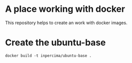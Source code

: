 # A place working with docker
This repository helps to create an work with docker images.

# Create the ubuntu-base

    docker build -t inpercima/ubuntu-base .